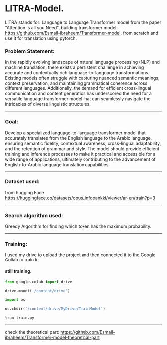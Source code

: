 # LlTRA-Model.

LlTRA stands for: Language to Language Transformer model from the paper "Attention is all you Need", building transformer model: https://github.com/Esmail-ibraheem/Transformer-model, from scratch and use it for translation using pytorch.

### Problem Statement:

In the rapidly evolving landscape of natural language processing (NLP) and machine translation, there exists a persistent challenge in achieving accurate and contextually rich language-to-language transformations. Existing models often struggle with capturing nuanced semantic meanings, context preservation, and maintaining grammatical coherence across different languages. Additionally, the demand for efficient cross-lingual communication and content generation has underscored the need for a versatile language transformer model that can seamlessly navigate the intricacies of diverse linguistic structures.

---

### Goal:

Develop a specialized language-to-language transformer model that accurately translates from the English language to the Arabic language, ensuring semantic fidelity, contextual awareness, cross-lingual adaptability, and the retention of grammar and style. The model should provide efficient training and inference processes to make it practical and accessible for a wide range of applications, ultimately contributing to the advancement of English-to-Arabic language translation capabilities.

---

### Dataset used:

from hugging Face 
https://huggingface.co/datasets/opus_infopankki/viewer/ar-en/train?p=3

---

### Search algorithm used:

Greedy Algorithm for finding which token has the maximum probability.

---

### Training:

I used my drive to upload the project and then connected it to the Google Collab to train it:
#### still training. 
```python
from google.colab import drive

drive.mount('/content/drive')

import os

os.chdir('/content/drive/MyDrive/TrainModel')

%run train.py
```
--- 

check the theoretical part: https://github.com/Esmail-ibraheem/Transformer-model-theoretical-part
